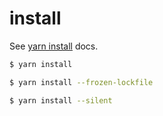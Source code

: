 # install

See [yarn install](https://classic.yarnpkg.com/en/docs/cli/install/) docs.


```sh
$ yarn install
```

```sh
$ yarn install --frozen-lockfile
```

```sh
$ yarn install --silent
```
